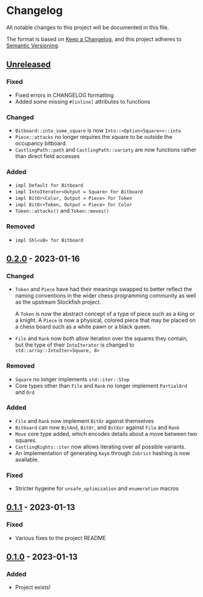 # Changelog

All notable changes to this project will be documented in this file.

The format is based on [Keep a Changelog][keepachangelog], and this project
adheres to [Semantic Versioning][semver].

## [Unreleased](https://github.com/stouset/stockfish-rs/tree/main/stockfish-core)

### Fixed

- Fixed errors in CHANGELOG formatting
- Added some missing `#[inline]` attributes to functions

### Changed

- `Bitboard::into_some_square` is now `Into::<Option<Square>>::into`
- `Piece::attacks` no longer requires the square to be outside the occupancy
  bitboard.
- `CastlingPath::path` and `CastlingPath::variety` are now functions rather than
  direct field accesses

### Added

- `impl Default for Bitboard`
- `impl IntoIterator<Output = Square> for Bitboard`
- `impl BitOr<Color, Output = Piece> for Token`
- `impl BitOr<Token, Output = Piece> for Color`
- `Token::attacks()` and `Token::moves()`

### Removed

- `impl Shl<u8> for Bitboard`

## [0.2.0](https://github.com/stouset/stockfish-rs/tree/stockfish-core-v0.2.0/stockfish-core) - 2023-01-16

### Changed

- `Token` and `Piece` have had their meanings swapped to better reflect the
  naming conventions in the wider chess programming community as well as the
  upstream Stockfish project.

  A `Token` is now the abstract concept of a type of piece such as a king or a
  knight. A `Piece` is now a physical, colored piece that may be placed on a
  chess board such as a white pawn or a black queen.
- `File` and `Rank` now *both* allow iteration over the squares they contain,
  but the type of their `IntoIterator` is changed to
  `std::array::IntoIter<Square, 8>`

### Removed

- `Square` no longer implements `std::iter::Step`
- Core types other than `File` and `Rank` no longer implement `PartialOrd` and
  `Ord`

### Added

- `File` and `Rank` now implement `BitOr` against themselves
- `Bitboard` can now `BitAnd`, `BitOr`, and `BitXor` against `File` and `Rank`
- `Move` core type added, which encodes details about a move between two
  squares.
- `CastlingRights::iter` now allows iterating over all possible variants.
- An implementation of generating `Key`s through `Zobrist` hashing is now
  available.

### Fixed

- Stricter hygeine for `unsafe_optimization` and `enumeration` macros

## [0.1.1](https://github.com/stouset/stockfish-rs/tree/stockfish-core-v0.1.1/stockfish-core) - 2023-01-13

### Fixed

- Various fixes to the project README

## [0.1.0](https://github.com/stouset/stockfish-rs/tree/stockfish-core-v0.1.0/stockfish-core) - 2023-01-13

### Added

- Project exists!

[keepachangelog]: https://keepachangelog.com/en/1.0.0/
[semver]:         https://semver.org/spec/v2.0.0.html
